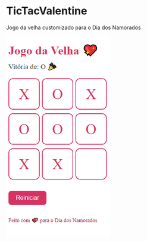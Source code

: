 # TicTacValentine
Jogo da velha customizado para o Dia dos Namorados

![Exemplo inicial](img/exemplo%20inicial.png)